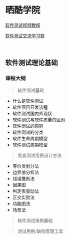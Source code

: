 # 晒酷学院
[软件测试视频教程](http://shareku.ke.qq.com/)
<p>
<a href="https://jq.qq.com/?_wv=1027&k=EQGVQd8Z">软件测试交流学习群</a>
</p>
<br/>

## 软件测试理论基础

### 课程大纲
> 软件测试基础
- 什么是软件测试
- 软件项目开发流程
- 软件测试国内外现状
- 软件测试与软件质量的区别
- 软件测试的原则
- 软件测试的分类
- 软件生命周期模型
- 软件测试周期模型

> 黑盒测试用例设计方法
- 等价类划分法
- 边界值分析法
- 错误推断法
- 因果图
- 判定表驱动法
- 正交实验法
- 功能图法
- 场景法

> 软件测试用例基础

> 测试用例/缺陷管理工具



